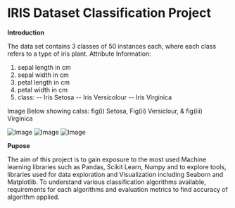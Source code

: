 # IRIS Dataset Classification Project
**Introduction**

The data set contains 3 classes of 50 instances each, where each class refers to a type of iris plant.
Attribute Information:

1. sepal length in cm
2. sepal width in cm
3. petal length in cm
4. petal width in cm
5. class:
-- Iris Setosa
-- Iris Versicolour
-- Iris Virginica

Image Below showing calss: fig(i) Setosa, Fig(ii) Versiclour, & fig(iii) Virginica 

![Image](https://user-images.githubusercontent.com/100993321/179348795-2c635e51-e98b-4cf2-a65b-42e97dd00a2e.jpeg)
![Image](https://user-images.githubusercontent.com/100993321/179348796-27c5c645-2ff4-485b-8b84-618344157f38.jpeg)
![Image](https://user-images.githubusercontent.com/100993321/179348797-1cf73e67-dfa3-4b34-868d-593b9d74763c.jpeg)

**Pupose**

The aim of this project is to gain exposure to the most used Machine learning libraries such as Pandas, Scikit Learn, Numpy and to explore tools, libraries used for data exploration and Visualization including Seaborn and Matplotlib. To understand various classification algorithms available, requirements for each algorithms and evaluation metrics to find accuracy of algorithm applied.
